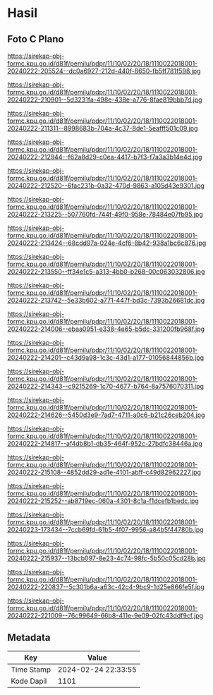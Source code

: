 # Hasil

## Foto C Plano

https://sirekap-obj-formc.kpu.go.id/d81f/pemilu/pdpr/11/10/02/20/18/1110022018001-20240222-205524--dc0a6927-212d-440f-8650-fb5ff781f598.jpg

https://sirekap-obj-formc.kpu.go.id/d81f/pemilu/pdpr/11/10/02/20/18/1110022018001-20240222-210901--5d3231fa-498e-438e-a776-8fae819bbb7d.jpg

https://sirekap-obj-formc.kpu.go.id/d81f/pemilu/pdpr/11/10/02/20/18/1110022018001-20240222-211311--8998683b-704a-4c37-8de1-5eafff501c09.jpg

https://sirekap-obj-formc.kpu.go.id/d81f/pemilu/pdpr/11/10/02/20/18/1110022018001-20240222-212944--f62a8d29-c0ea-4417-b7f3-f7a3a3b14e4d.jpg

https://sirekap-obj-formc.kpu.go.id/d81f/pemilu/pdpr/11/10/02/20/18/1110022018001-20240222-212520--6fac231b-0a32-470d-9863-a105d43e9301.jpg

https://sirekap-obj-formc.kpu.go.id/d81f/pemilu/pdpr/11/10/02/20/18/1110022018001-20240222-213225--507760fd-744f-49f0-958e-78484e07fb95.jpg

https://sirekap-obj-formc.kpu.go.id/d81f/pemilu/pdpr/11/10/02/20/18/1110022018001-20240222-213424--68cdd97a-024e-4cf6-8b42-938a1bc6c876.jpg

https://sirekap-obj-formc.kpu.go.id/d81f/pemilu/pdpr/11/10/02/20/18/1110022018001-20240222-213550--ff34e1c5-a313-4bb0-b268-00c063032806.jpg

https://sirekap-obj-formc.kpu.go.id/d81f/pemilu/pdpr/11/10/02/20/18/1110022018001-20240222-213742--5e33b602-a771-447f-bd3c-7393b26681dc.jpg

https://sirekap-obj-formc.kpu.go.id/d81f/pemilu/pdpr/11/10/02/20/18/1110022018001-20240222-214006--ebaa0951-e338-4e65-b5dc-331200fb968f.jpg

https://sirekap-obj-formc.kpu.go.id/d81f/pemilu/pdpr/11/10/02/20/18/1110022018001-20240222-214201--c43d9a98-1c3c-43d1-a177-01056844856b.jpg

https://sirekap-obj-formc.kpu.go.id/d81f/pemilu/pdpr/11/10/02/20/18/1110022018001-20240222-214343--c9215269-1c70-4677-b764-8a7576070311.jpg

https://sirekap-obj-formc.kpu.go.id/d81f/pemilu/pdpr/11/10/02/20/18/1110022018001-20240222-214626--5450d3e9-7ad7-4711-a0c6-b21c26ceb204.jpg

https://sirekap-obj-formc.kpu.go.id/d81f/pemilu/pdpr/11/10/02/20/18/1110022018001-20240222-214817--af4db8b1-db35-464f-952c-27bdfc38446a.jpg

https://sirekap-obj-formc.kpu.go.id/d81f/pemilu/pdpr/11/10/02/20/18/1110022018001-20240222-215108--4852dd29-ad1e-4101-abff-c49d82962227.jpg

https://sirekap-obj-formc.kpu.go.id/d81f/pemilu/pdpr/11/10/02/20/18/1110022018001-20240222-215252--ab8719ec-060a-4301-8c1a-f1dcefb1bedc.jpg

https://sirekap-obj-formc.kpu.go.id/d81f/pemilu/pdpr/11/10/02/20/18/1110022018001-20240223-173434--7ccb69fd-61b5-4f07-9956-a84b5f44780b.jpg

https://sirekap-obj-formc.kpu.go.id/d81f/pemilu/pdpr/11/10/02/20/18/1110022018001-20240222-215937--13bcb097-8e23-4c74-98fc-5b50c05cd28b.jpg

https://sirekap-obj-formc.kpu.go.id/d81f/pemilu/pdpr/11/10/02/20/18/1110022018001-20240222-220837--5c301b6a-a63c-42c4-9bc9-1d25e866fe5f.jpg

https://sirekap-obj-formc.kpu.go.id/d81f/pemilu/pdpr/11/10/02/20/18/1110022018001-20240222-221009--76c99649-66b8-411e-9e09-02fc43ddf9cf.jpg


## Metadata

| Key        | Value               |
| ---------- | ------------------- |
| Time Stamp | 2024-02-24 22:33:55 |
| Kode Dapil | 1101                |



